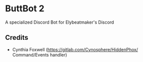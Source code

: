 # ButtBot 2
A specialized Discord Bot for Elybeatmaker's Discord

## Credits
 - Cynthia Foxwell (https://gitlab.com/Cynosphere/HiddenPhox/ Command/Events handler)